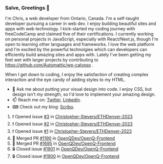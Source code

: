 ### Salve, Greetings 👋

I'm Chris, a web developer from Ontario, Canada. I'm a self-taught developer pursuing a career in web dev. I enjoy building beautiful sites and apps with web technology.
I kick-started my coding journey with freeCodeCamp and claimed five of their certifications.  I currently working on personal projects in JavaScript, especially with React/Next.js, though I'm open to learning other languages and frameworks. I love the web platform and I'm excited by the powerful technolgies which can developers can efficiently build amazing sites and apps with. Lately I've been getting my feet wet with larger projects by contributing to https://github.com/Automattic/wp-calypso .

When I get down to coding, I enjoy the satisfaction of creating complex interaction and the eye candy of adding styles to my HTML. 

- 💬 Ask me about putting your visual design into code. I enjoy CSS, but design isn't my strength, so I'd love to implement your amazing design.
- 📫 Reach me on: [Twitter](https://twitter.com/Christo28120856), [Linkedin](https://www.linkedin.com/in/christopher-stevers-07b9a5204/).
- ⌨ Check out my blog: [Scribo](https://christopherstevers.cf).
<!--
**Christopher-Stevers/Christopher-Stevers** is a ✨ _special_ ✨ repository because its `README.md` (this file) appears on your GitHub profile.

Here are some ideas to get you started:

- 🔭 I’m currently working on ...
- 🌱 I’m currently learning ...
- 👯 I’m looking to collaborate on ...
- 🤔 I’m looking for help with ...
- 😄 Pronouns: ...
- ⚡ Fun fact: ...
-->

<!--START_SECTION:activity-->
1. ❗ Opened issue [#3](https://github.com/Christopher-Stevers/ETHDenver-2023/issues/3) in [Christopher-Stevers/ETHDenver-2023](https://github.com/Christopher-Stevers/ETHDenver-2023)
2. ❗ Opened issue [#2](https://github.com/Christopher-Stevers/ETHDenver-2023/issues/2) in [Christopher-Stevers/ETHDenver-2023](https://github.com/Christopher-Stevers/ETHDenver-2023)
3. ❗ Opened issue [#1](https://github.com/Christopher-Stevers/ETHDenver-2023/issues/1) in [Christopher-Stevers/ETHDenver-2023](https://github.com/Christopher-Stevers/ETHDenver-2023)
4. 🎉 Merged PR [#1190](https://github.com/OpenQDev/OpenQ-Frontend/pull/1190) in [OpenQDev/OpenQ-Frontend](https://github.com/OpenQDev/OpenQ-Frontend)
5. 🎉 Merged PR [#1695](https://github.com/OpenQDev/OpenQ-Frontend/pull/1695) in [OpenQDev/OpenQ-Frontend](https://github.com/OpenQDev/OpenQ-Frontend)
6. 🔒 Closed issue [#1901](https://github.com/OpenQDev/OpenQ-Frontend/issues/1901) in [OpenQDev/OpenQ-Frontend](https://github.com/OpenQDev/OpenQ-Frontend)
7. 🔒 Closed issue [#1900](https://github.com/OpenQDev/OpenQ-Frontend/issues/1900) in [OpenQDev/OpenQ-Frontend](https://github.com/OpenQDev/OpenQ-Frontend)
<!--END_SECTION:activity-->
